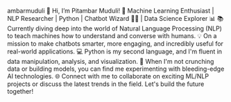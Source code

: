ambarmuduli
👋 Hi, I’m Pitambar Muduli!
🤖 Machine Learning Enthusiast | NLP Researcher | Python  | Chatbot Wizard 🧙‍♂️ | Data Science Explorer 📊
📚 Currently diving deep into the world of Natural Language Processing (NLP) to teach machines how to understand and converse with humans.
💡 On a mission to make chatbots smarter, more engaging, and incredibly useful for real-world applications.
💻 Python is my second language, and I'm fluent in data manipulation, analysis, and visualization.
🔬 When I'm not crunching data or building models, you can find me experimenting with bleeding-edge AI technologies.
🌐 Connect with me to collaborate on exciting ML/NLP projects or discuss the latest trends in the field. Let's build the future together!



<!---
Pitambar206/Pitambar206 is a ✨ special ✨ repository because its `README.md` (this file) appears on your GitHub profile.
You can click the Preview link to take a look at your changes.
--->
